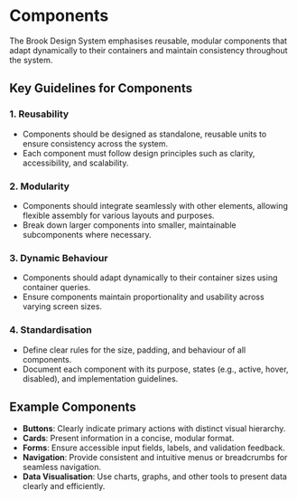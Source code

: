 # Components

The Brook Design System emphasises reusable, modular components that adapt dynamically to their containers and maintain consistency throughout the system.

## Key Guidelines for Components

### 1. Reusability
- Components should be designed as standalone, reusable units to ensure consistency across the system.
- Each component must follow design principles such as clarity, accessibility, and scalability.

### 2. Modularity
- Components should integrate seamlessly with other elements, allowing flexible assembly for various layouts and purposes.
- Break down larger components into smaller, maintainable subcomponents where necessary.

### 3. Dynamic Behaviour
- Components should adapt dynamically to their container sizes using container queries.
- Ensure components maintain proportionality and usability across varying screen sizes.

### 4. Standardisation
- Define clear rules for the size, padding, and behaviour of all components.
- Document each component with its purpose, states (e.g., active, hover, disabled), and implementation guidelines.

## Example Components
- **Buttons**: Clearly indicate primary actions with distinct visual hierarchy.
- **Cards**: Present information in a concise, modular format.
- **Forms**: Ensure accessible input fields, labels, and validation feedback.
- **Navigation**: Provide consistent and intuitive menus or breadcrumbs for seamless navigation.
- **Data Visualisation**: Use charts, graphs, and other tools to present data clearly and efficiently.
